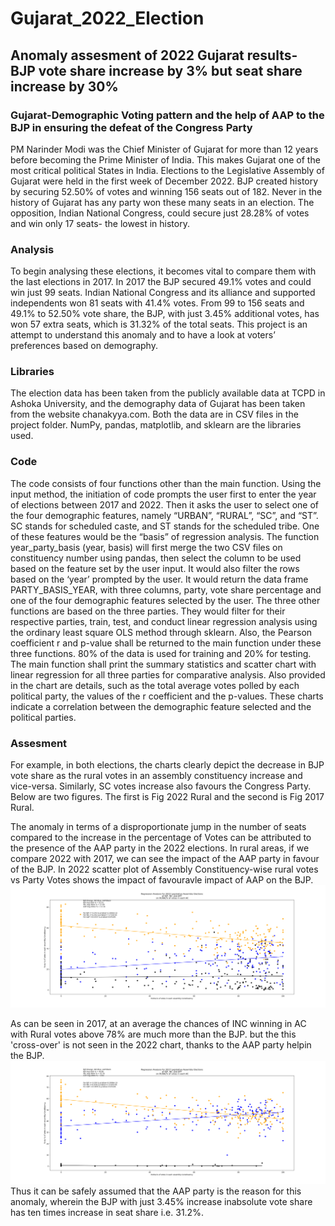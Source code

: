 # Gujarat_2022_Election
## Anomaly assesment of 2022 Gujarat results- BJP vote share increase by 3% but seat share increase by 30%
### Gujarat-Demographic Voting pattern and the help of AAP to the BJP in ensuring the defeat of the Congress Party

PM Narinder Modi was the Chief Minister of Gujarat for more than 12 years before becoming the Prime Minister of India. 
This makes Gujarat one of the most critical political States in India. Elections to the Legislative Assembly of Gujarat were held in the first week of December 2022. BJP created history by securing 52.50% of votes and winning 156 seats out of 182. Never in the history of Gujarat has any party won these many seats in an election. The opposition, Indian National Congress, could secure just 28.28% of votes and win only 17 seats- the lowest in history.
### Analysis
To begin analysing these elections, it becomes vital to compare them with the last elections in 2017. In 2017 the BJP secured 49.1% votes and could win just 99 seats. Indian National Congress and its alliance and supported independents won 81 seats with 41.4% votes.
From 99 to 156 seats and 49.1% to 52.50% vote share, the BJP, with just 3.45% additional votes, has won 57 extra seats, which is 31.32% of the total seats.
This project is an attempt to understand this anomaly and to have a look at voters’ preferences based on demography. 
### Libraries
The election data has been taken from the publicly available data at TCPD in Ashoka University, and the demography data of Gujarat has been taken from the website chanakyya.com. Both the data are in CSV files in the project folder.
NumPy, pandas, matplotlib, and sklearn are the libraries used. 
### Code
The code consists of four functions other than the main function. Using the input method, the initiation of code prompts the user first to enter the year of elections between 2017 and 2022. Then it asks the user to select one of the four demographic features, namely “URBAN”, “RURAL”, “SC”, and “ST”. SC stands for scheduled caste, and ST stands for the scheduled tribe. One of these features would be the “basis” of regression analysis.
The function year_party_basis (year, basis) will first merge the two CSV files on constituency number using pandas, then select the column to be used based on the feature set by the user input. It would also filter the rows based on the ‘year’ prompted by the user. It would return the data frame PARTY_BASIS_YEAR, with three columns, party, vote share percentage and one of the four demographic features selected by the user.
The three other functions are based on the three parties. They would filter for their respective parties, train, test, and conduct linear regression analysis using the ordinary least square OLS method through sklearn. Also, the Pearson coefficient r and p-value shall be returned to the main function under these three functions. 80% of the data is used for training and 20% for testing.
The main function shall print the summary statistics and scatter chart with linear regression for all three parties for comparative analysis. Also provided in the chart are details, such as the total average votes polled by each political party, the values of the r coefficient and the p-values.
These charts indicate a correlation between the demographic feature selected and the political parties. 
### Assesment
For example, in both elections, the charts clearly depict the decrease in BJP vote share as the rural votes in an assembly constituency increase and vice-versa. Similarly, SC votes increase also favours the Congress Party. Below are two figures. The first is Fig 2022 Rural and the second is Fig 2017 Rural.

The anomaly in terms of a disproportionate jump in the number of seats compared to the increase in the percentage of Votes can be attributed to the presence of the AAP party in the 2022 elections. In rural areas, if we compare 2022 with 2017, we can see the impact of the AAP party in favour of the BJP.
In 2022 scatter plot of Assembly Constituency-wise rural votes vs Party Votes shows the impact of favouravle impact of AAP on the BJP. 
![Image description](https://github.com/makenajay/Gujarat_2022_Election/blob/master/Fig%202022%20RURAL.png)

As can be seen in 2017, at an average the chances of INC winning in AC with Rural votes above 78% are much more than the BJP. but the this 'cross-over' is not seen in the 2022 chart, thanks to the AAP party helpin the BJP.  
![Image description](https://github.com/makenajay/Gujarat_2022_Election/blob/master/Fig%202017%20RURAL.png)
Thus it can be safely assumed that the AAP party is the reason for this anomaly, wherein the BJP with just 3.45% increase inabsolute vote share has ten times increase in seat share i.e. 31.2%.
